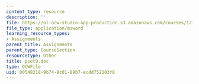 ```yaml
---
content_type: resource
description: ''
file: https://ol-ocw-studio-app-production.s3.amazonaws.com/courses/12-800-fluid-dynamics-of-the-atmosphere-and-ocean-fall-2004/005482189b748c0189b7ecdd752103f8_pset9.doc
file_type: application/msword
learning_resource_types:
- Assignments
parent_title: Assignments
parent_type: CourseSection
resourcetype: Other
title: pset9.doc
type: OCWFile
uid: 00548218-9b74-8c01-89b7-ecdd752103f8
---
```

